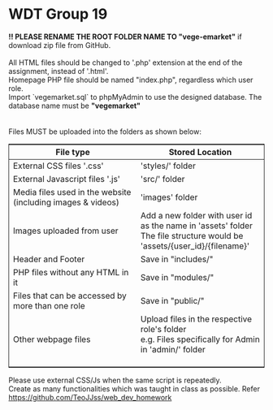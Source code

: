 <h1>WDT Group 19</h1>
<b>!! PLEASE RENAME THE ROOT FOLDER NAME TO "vege-emarket"</b> if download zip file from GitHub. <br><br>
All HTML files should be changed to '.php' extension at the end of the assignment, instead of '.html'.    <br>
Homepage PHP file should be named "index.php", regardless which user role.  <br>
Import `vegemarket.sql` to phpMyAdmin to use the designed database. The database name must be <b>"vegemarket"</b> <br>
<br><br>
Files MUST be uploaded into the folders as shown below:  
<table style='border:1px solid; width: 100%;'>
    <thead style='font-weight:bold;'>
        <th style='width: 50%;'>File type</th>
        <th style='width: 50%;'>Stored Location</th>
    </thead>
    <tr>
        <td>External CSS files '.css'</td>
        <td>'styles/' folder</td>
    </tr>
    <tr>
        <td>External Javascript files '.js'</td>
        <td>'src/' folder</td>
    </tr>
    <tr>
        <td>Media files used in the website <br>(including images & videos)</td>
        <td>'images' folder</td>
    </tr>
    <tr>
        <td>Images uploaded from user</td>
        <td>Add a new folder with user id as the name in 'assets' folder<br>
        The file structure would be 'assets/{user_id}/{filename}'</td>
    </tr>
    <tr>
        <td>Header and Footer</td>
        <td>Save in "includes/"</td>
    </tr>
    <tr>
        <td>PHP files without any HTML in it</td>
        <td>Save in "modules/"</td>
    </tr>
    <tr>
        <td>Files that can be accessed by more than one role</td>
        <td>Save in "public/"</td>
    </tr>
    <tr>
        <td>Other webpage files</td>
        <td>Upload files in the respective role's folder<br> 
        e.g. Files specifically for Admin in 'admin/' folder<br><br></td>
    </tr>
</table>

Please use external CSS/Js when the same script is repeatedly.   
Create as many functionalities which was taught in class as possible. Refer https://github.com/TeoJJss/web_dev_homework   